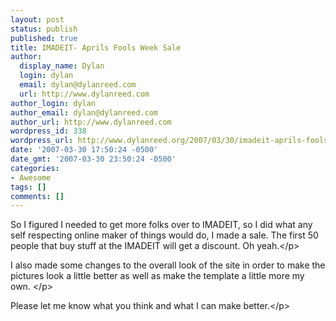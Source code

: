 ```yaml
---
layout: post
status: publish
published: true
title: IMADEIT- Aprils Fools Week Sale
author:
  display_name: Dylan
  login: dylan
  email: dylan@dylanreed.com
  url: http://www.dylanreed.com
author_login: dylan
author_email: dylan@dylanreed.com
author_url: http://www.dylanreed.com
wordpress_id: 338
wordpress_url: http://www.dylanreed.org/2007/03/30/imadeit-aprils-fools-week-sale/
date: '2007-03-30 17:50:24 -0500'
date_gmt: '2007-03-30 23:50:24 -0500'
categories:
- Awesome
tags: []
comments: []
---
```

<p>So I figured I needed to get more folks over to IMADEIT, so I did what any self respecting online maker of things would do, I made a sale. The first 50 people that buy stuff at the IMADEIT will get a discount. Oh yeah.<&#47;p>
<p>I also made some changes to the overall look of the site in order to make the pictures look a little better as well as make the template a little more my own. <&#47;p>
<p>Please let me know what you think and what I can make better.<&#47;p></p>
